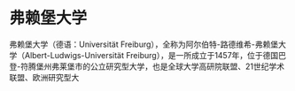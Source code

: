 # 弗赖堡大学

弗赖堡大学（德语：Universität Freiburg），全称为阿尔伯特-路德维希-弗赖堡大学（Albert-Ludwigs-Universität Freiburg），是一所成立于1457年，位于德国巴登-符腾堡州弗莱堡市的公立研究型大学，也是全球大学高研院联盟、21世纪学术联盟、欧洲研究型大